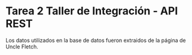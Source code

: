 # Tarea 2 Taller de Integración - API REST
Los datos utilizados en la base de datos fueron extraidos de la página de Uncle Fletch.
